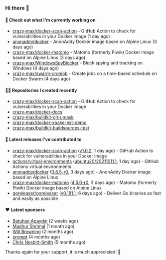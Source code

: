 ### Hi there 👋

#### 👷 Check out what I'm currently working on

- [crazy-max/docker-scan-action](https://github.com/crazy-max/docker-scan-action) - GitHub Action to check for vulnerabilities in your Docker image (1 day ago)
- [anonaddy/docker](https://github.com/anonaddy/docker) - AnonAddy Docker image based on Alpine Linux (3 days ago)
- [crazy-max/docker-matomo](https://github.com/crazy-max/docker-matomo) - Matomo (formerly Piwik) Docker image based on Alpine Linux (3 days ago)
- [crazy-max/WindowsSpyBlocker](https://github.com/crazy-max/WindowsSpyBlocker) - Block spying and tracking on Windows (4 days ago)
- [crazy-max/swarm-cronjob](https://github.com/crazy-max/swarm-cronjob) - Create jobs on a time-based schedule on Docker Swarm (4 days ago)

#### 👨‍💻 Repositories I created recently

- [crazy-max/docker-scan-action](https://github.com/crazy-max/docker-scan-action) - GitHub Action to check for vulnerabilities in your Docker image
- [crazy-max/docker-docs](https://github.com/crazy-max/docker-docs)
- [crazy-max/buildkit-git-umask](https://github.com/crazy-max/buildkit-git-umask)
- [crazy-max/docker-xbake-ext-demo](https://github.com/crazy-max/docker-xbake-ext-demo)
- [crazy-max/buildkit-buildsources-test](https://github.com/crazy-max/buildkit-buildsources-test)

#### 🚀 Latest releases I've contributed to

- [crazy-max/docker-scan-action](https://github.com/crazy-max/docker-scan-action) ([v1.0.2](https://github.com/crazy-max/docker-scan-action/releases/tag/v1.0.2), 1 day ago) - GitHub Action to check for vulnerabilities in your Docker image
- [actions/virtual-environments](https://github.com/actions/virtual-environments) ([ubuntu20/20211011.1](https://github.com/actions/virtual-environments/releases/tag/ubuntu20%2F20211011.1), 1 day ago) - GitHub Actions virtual environments
- [anonaddy/docker](https://github.com/anonaddy/docker) ([0.8.5-r0](https://github.com/anonaddy/docker/releases/tag/0.8.5-r0), 3 days ago) - AnonAddy Docker image based on Alpine Linux
- [crazy-max/docker-matomo](https://github.com/crazy-max/docker-matomo) ([4.5.0-r0](https://github.com/crazy-max/docker-matomo/releases/tag/4.5.0-r0), 3 days ago) - Matomo (formerly Piwik) Docker image based on Alpine Linux
- [goreleaser/goreleaser](https://github.com/goreleaser/goreleaser) ([v0.181.1](https://github.com/goreleaser/goreleaser/releases/tag/v0.181.1), 6 days ago) - Deliver Go binaries as fast and easily as possible

#### ❤️ Latest sponsors
- [Batuhan Apaydın](https://github.com/developer-guy) (2 weeks ago)
- [Madhur Shrimal](https://github.com/shrimalmadhur) (1 month ago)
- [Will Browning](https://github.com/willbrowningme) (2 months ago)
- [prompt](https://github.com/pr-mpt) (4 months ago)
- [Chris Nesbitt-Smith](https://github.com/chrisns) (5 months ago)

Thanks again for your support, it is much appreciated! 🙏
